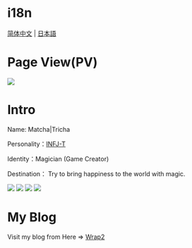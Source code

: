 # i18n

[简体中文](/README.md) | [日本語](/README_jp.md)

<!-- <img  align="right" src="https://github-readme-stats.vercel.app/api?username=chmoe&show_icons=true&theme=merko"></br> -->

Page View(PV)
==
[![](https://count.getloli.com/get/@rtmacha)](https://count.getloli.com)


Intro
==
Name: Matcha|Tricha
 
Personality：[INFJ-T](https://www.16personalities.com/ch/infj-%E4%BA%BA%E6%A0%BC)

Identity：Magician (Game Creator)

Destination： Try to bring happiness to the world with magic.

[![](https://img.shields.io/badge/Unity%203D-Pro-%23000000?style=flat-square&logo=Unity&logoColor=ffffff)](https://unity.com/)
[![](https://img.shields.io/badge/IDE-Visual%20Studio%20Code-blue?style=flat-square&logo=visual-studio-code&logoColor=ffffff)](https://code.visualstudio.com/)
[![](https://img.shields.io/badge/IDE-Visual%20Studio-%235c2d91?style=flat-square&logo=Visual-studio&logoColor=ffffff)](https://visualstudio.microsoft.com/)
[![](https://img.shields.io/badge/Mac%20Mini-M1%202020-%23000000?style=flat-square&logo=Apple&logoColor=ffffff)](https://apple.com/)

My Blog
==

Visit my blog from Here => [Wrap2](https://blog.cha.moe)


<!-- <img src="https://github-readme-stats.vercel.app/api/top-langs/?username=chmoe&hide=javascript,html&theme=solarized-light&layout=compact"> -->
